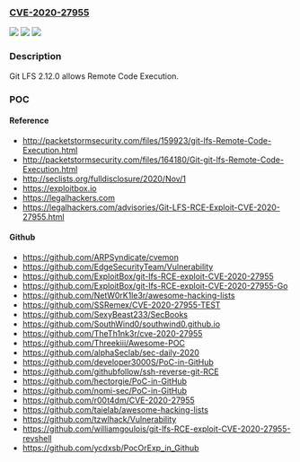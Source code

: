 ### [CVE-2020-27955](https://cve.mitre.org/cgi-bin/cvename.cgi?name=CVE-2020-27955)
![](https://img.shields.io/static/v1?label=Product&message=n%2Fa&color=blue)
![](https://img.shields.io/static/v1?label=Version&message=n%2Fa&color=blue)
![](https://img.shields.io/static/v1?label=Vulnerability&message=n%2Fa&color=brighgreen)

### Description

Git LFS 2.12.0 allows Remote Code Execution.

### POC

#### Reference
- http://packetstormsecurity.com/files/159923/git-lfs-Remote-Code-Execution.html
- http://packetstormsecurity.com/files/164180/Git-git-lfs-Remote-Code-Execution.html
- http://seclists.org/fulldisclosure/2020/Nov/1
- https://exploitbox.io
- https://legalhackers.com
- https://legalhackers.com/advisories/Git-LFS-RCE-Exploit-CVE-2020-27955.html

#### Github
- https://github.com/ARPSyndicate/cvemon
- https://github.com/EdgeSecurityTeam/Vulnerability
- https://github.com/ExploitBox/git-lfs-RCE-exploit-CVE-2020-27955
- https://github.com/ExploitBox/git-lfs-RCE-exploit-CVE-2020-27955-Go
- https://github.com/NetW0rK1le3r/awesome-hacking-lists
- https://github.com/SSRemex/CVE-2020-27955-TEST
- https://github.com/SexyBeast233/SecBooks
- https://github.com/SouthWind0/southwind0.github.io
- https://github.com/TheTh1nk3r/cve-2020-27955
- https://github.com/Threekiii/Awesome-POC
- https://github.com/alphaSeclab/sec-daily-2020
- https://github.com/developer3000S/PoC-in-GitHub
- https://github.com/githubfollow/ssh-reverse-git-RCE
- https://github.com/hectorgie/PoC-in-GitHub
- https://github.com/nomi-sec/PoC-in-GitHub
- https://github.com/r00t4dm/CVE-2020-27955
- https://github.com/taielab/awesome-hacking-lists
- https://github.com/tzwlhack/Vulnerability
- https://github.com/williamgoulois/git-lfs-RCE-exploit-CVE-2020-27955-revshell
- https://github.com/ycdxsb/PocOrExp_in_Github

